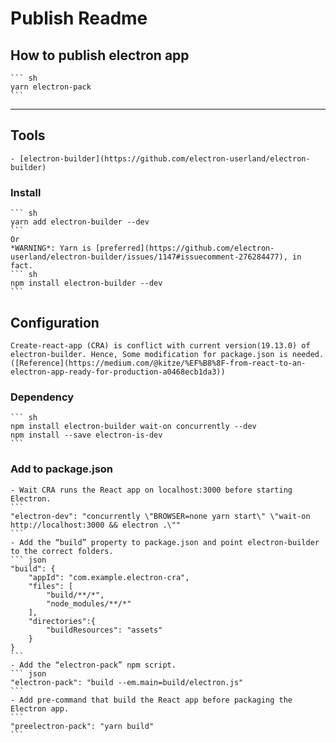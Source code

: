 # Publish Readme
## How to publish electron app
    ``` sh
    yarn electron-pack
    ```
---
## Tools
    - [electron-builder](https://github.com/electron-userland/electron-builder)
### Install
    ``` sh
    yarn add electron-builder --dev
    ```
    Or
    *WARNING*: Yarn is [preferred](https://github.com/electron-userland/electron-builder/issues/1147#issuecomment-276284477), in fact.
    ``` sh
    npm install electron-builder --dev
    ```
## Configuration
    Create-react-app (CRA) is conflict with current version(19.13.0) of electron-builder. Hence, Some modification for package.json is needed. ([Reference](https://medium.com/@kitze/%EF%B8%8F-from-react-to-an-electron-app-ready-for-production-a0468ecb1da3))
### Dependency
    ``` sh
    npm install electron-builder wait-on concurrently --dev
    npm install --save electron-is-dev
    ```

### Add to package.json
    - Wait CRA runs the React app on localhost:3000 before starting Electron.
    ```
    "electron-dev": "concurrently \"BROWSER=none yarn start\" \"wait-on http://localhost:3000 && electron .\""
    ```
    - Add the “build” property to package.json and point electron-builder to the correct folders.
    ``` json
    "build": {
        "appId": "com.example.electron-cra",
        "files": [
            "build/**/*",
            "node_modules/**/*"
        ],
        "directories":{
            "buildResources": "assets"
        }
    }
    ```
    - Add the “electron-pack” npm script.
    ``` json
    "electron-pack": "build --em.main=build/electron.js"
    ```
    - Add pre-command that build the React app before packaging the Electron app.
    ```
    "preelectron-pack": "yarn build"
    ```    


